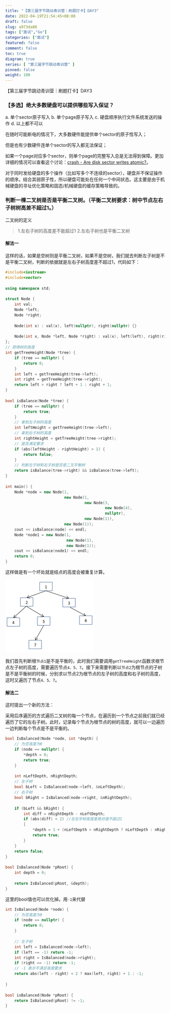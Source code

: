 ```yaml
---
title: "【第三届字节跳动青训营｜刷题打卡】DAY3"
date: 2022-04-19T21:54:45+08:00
draft: false
slug: a973da88
tags: ["面试","Go"]
categories: ["面试"]
featured: false 
comment: false 
toc: true 
diagram: true 
series: [ "第三届字节跳动青训营" ] 
pinned: false
weight: 100
---
```


【第三届字节跳动青训营｜刷题打卡】DAY3

<!--more-->

### 【多选】绝大多数硬盘可以提供哪些写入保证？

a. 单个sector原子写入
b. 单个page原子写入
c. 硬盘顺序执行文件系统发送的操作
d. 以上都不可以

 在随时可能断电的情况下，大多数硬件能提供单个sector的原子性写入；

但是也有少数硬件连单个sector的写入都无法保证；

如果一个page对应多个sector，则单个page的完整写入总是无法得到保障。更加详细的情况可以查看这个讨论：[crash - Are disk sector writes atomic?](https://link.juejin.cn?target=https%3A%2F%2Flink.zhihu.com%2F%3Ftarget%3Dhttps%3A%2F%2Fstackoverflow.com%2Fquestions%2F2009063%2Fare-disk-sector-writes-atomic)。

对于同时发给硬盘的多个操作（比如写多个不连续的sector），硬盘并不保证操作的顺序。结合其弱原子性，所以硬盘可能处在任何一个中间状态。这主要是由于机械硬盘的寻址优化策略和固态/机械硬盘的缓存策略导致的。

### 判断一棵二叉树是否是平衡二叉树。（平衡二叉树要求：树中节点左右子树树高差不超过1。）

二叉树的定义

> 1.左右子树的高度差不能超过1
> 2.左右子树也是平衡二叉树

#### 解法一

这样的话，如果是空树则是平衡二叉树，如果不是空树，我们就去判断左子树是不是平衡二叉树，判断的依据就是左右子树高度差不超过1，代码如下：

```c++
#include<iostream>
#include<vector>

using namespace std;

struct Node {
    int val;
    Node *left;
    Node *right;

    Node(int x) : val(x), left(nullptr), right(nullptr) {}

    Node(int x, Node *left, Node *right) : val(x), left(left), right(right) {}
};
// 获得树的高度
int getTreeHeight(Node *tree) {
    if (tree == nullptr) {
        return 0;
    }
    int left = getTreeHeight(tree->left);
    int right = getTreeHeight(tree->right);
    return left > right ? left + 1 : right + 1;
}

bool isBalance(Node *tree) {
    if (tree == nullptr) {
        return true;
    }
    // 拿到左子树的高度
    int leftHeight = getTreeHeight(tree->left);
    // 拿到右子树的高度
    int rightHeight = getTreeHeight(tree->right);
    // 是否满足要求
    if (abs(leftHeight - rightHeight) > 1) {
        return false;
    }
    // 判断左子树和右子树是否是二叉平衡树
    return isBalance(tree->right) && isBalance(tree->left);
}

int main() {
    Node *node = new Node(1,
                          new Node(1,
                                   new Node(3,
                                            new Node(4),
                                            nullptr),
                                   new Node(1)),
                          new Node(1));
    cout << isBalance(node) << endl;
    Node *node1 = new Node(1,
                           new Node(1),
                           new Node(1));
    cout << isBalance(node1) << endl;
    return 0;
}

```

这样做是有一个坏处就是结点的高度会被重复计算。

![preload](index/1n0nrxx3q3.png)

我们首先判断根`节点1`是不是平衡的，此时我们需要调用`getTreeHeight`函数求根节点左子树的高度，需要遍历节点`4、5、7`。接下来需要判断以`节点2`为根节点的子树是不是平衡树的时候，分别求以节点2为根节点的左子树的高度和右子树的高度，这时又遍历了节点`4、5、7`。

#### 解法二

这时提出一个新的方法：

 采用后序遍历的方式遍历二叉树的每一个节点，在遍历到一个节点之前我们就已经遍历了它的左右子树。此时，记录每个节点为根节点的树的高度，就可以一边遍历一边判断每个节点是不是平衡的。

```c++
bool IsBalanced(Node *node, int *depth) {
    // 为空高度为0
    if (node == nullptr) {
        *depth = 0;
        return true;
    }

    int nLeftDepth, nRightDepth;
    // 左子树
    bool bLeft = IsBalanced(node->left, &nLeftDepth);
    // 右子树
    bool bRight = IsBalanced(node->right, &nRightDepth);

    if (bLeft && bRight) {
        int diff = nRightDepth - nLeftDepth;
        if (abs(diff) < 2) //左右字树高度差绝对值不超过1
        {
            *depth = 1 + (nLeftDepth > nRightDepth ? nLeftDepth : nRightDepth);
            return true;
        }
    }
    return false;
}

bool IsBalanced(Node *pRoot) {
    int depth = 0;

    return IsBalanced(pRoot, &depth);
}
```

这里的bool值也可以优化掉。用`-1`来代替

```c++
int IsBalanced(Node *node) {
    // 为空高度为0
    if (node == nullptr) {
        return 0;
    }

    // 左子树
    int left = IsBalanced(node->left);
    if (left == -1) return -1;
    int right = IsBalanced(node->right);
    if (right == -1) return -1;
    // -1 表示不满足高度要求
    return abs(left - right) < 2 ? max(left, right) + 1 : -1;

}

bool isBalanced(Node *pRoot) {
    return IsBalanced(pRoot) != -1;
}
```

